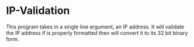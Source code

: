 # IP-Validation
This program takes in a single line argument, an IP address. It will validate the IP address if is properly formatted then will convert it to its 32 bit binary form.
